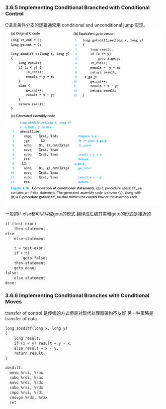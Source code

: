 ### 3.6.5 Implementing Conditional Branched with Conditional Control

C语言条件分支的逻辑通常用 conditional and unconditional jump 实现。
![](2022-01-11-11-48-22.png)

一般的if-else都可以写成goto的模式 翻译成汇编其实和goto的形式是接近的

```
if (test-expr) 
    then-statement
else
    else-statement
```

```
    t = test-expr; 
    if (!t)
        goto false;
    then-statement
    goto done;
false:
    else-statement
done:
```

### 3.6.6 Implementing Conditional Branches with Conditional Moves
transfer of control 是传统的方式但是对现代处理器架构不友好
另一种策略是 transfer of data

```
long absdiff(long x, long y)
{
    long result;
    if (x < y) result = y - x; 
    else result = x - y; 
    return result;
}
```

```
absdiff:
  movq %rsi, %rax
  subq %rdi, %rax
  movq %rdi, %rdx
  subq %rsi, %rdx
  cmpq %rsi, %rdi
  cmovge %rdx, %rax
  ret
```